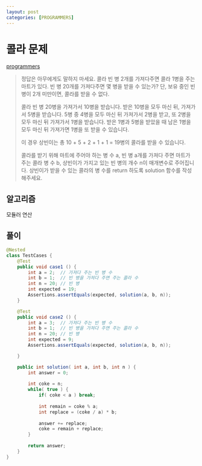```yaml
---
layout: post
categories: [PROGRAMMERS]
---
```



# 콜라 문제 

[programmers](https://school.programmers.co.kr/learn/courses/30/lessons/132267)

> 정답은 아무에게도 말하지 마세요.
> 콜라 빈 병 2개를 가져다주면 콜라 1병을 주는 마트가 있다.
> 빈 병 20개를 가져다주면 몇 병을 받을 수 있는가?
> 단, 보유 중인 빈 병이 2개 미만이면, 콜라를 받을 수 없다.
> 
> 콜라 빈 병 20병을 가져가서 10병을 받습니다.
> 받은 10병을 모두 마신 뒤, 가져가서 5병을 받습니다.
> 5병 중 4병을 모두 마신 뒤 가져가서 2병을 받고,
> 또 2병을 모두 마신 뒤 가져가서 1병을 받습니다.
> 받은 1병과 5병을 받았을 때 남은 1병을 모두 마신 뒤 가져가면 1병을 또 받을 수 있습니다.
> 
> 이 경우 상빈이는 총 10 + 5 + 2 + 1 + 1 = 19병의 콜라를 받을 수 있습니다.
> 
> 콜라를 받기 위해 마트에 주어야 하는 병 수 a,
> 빈 병 a개를 가져다 주면 마트가 주는 콜라 병 수 b,
> 상빈이가 가지고 있는 빈 병의 개수 n이 매개변수로 주어집니다.
> 상빈이가 받을 수 있는 콜라의 병 수를 return 하도록 solution 함수를 작성해주세요.
 

## 알고리즘
모듈러 연산

## 풀이

```java
@Nested
class TestCases {
    @Test
    public void case1 () {
        int a = 2;  // 가져다 주는 빈 병 수
        int b = 1;  // 빈 병을 가져다 주면 주는 콜라 수
        int n = 20; // 빈 병
        int expected = 19;
        Assertions.assertEquals(expected, solution(a, b, n));
    }

    @Test
    public void case2 () {
        int a = 3;  // 가져다 주는 빈 병 수
        int b = 1;  // 빈 병을 가져다 주면 주는 콜라 수
        int n = 20; // 빈 병
        int expected = 9;
        Assertions.assertEquals(expected, solution(a, b, n));

    }

    public int solution( int a, int b, int n ) {
        int answer = 0;
        
        int coke = n;
        while( true ) {
            if( coke < a ) break;
            
            int remain = coke % a;
            int replace = (coke / a) * b;
            
            answer += replace;
            coke = remain + replace;
        }
        
        return answer;
    }
}
```